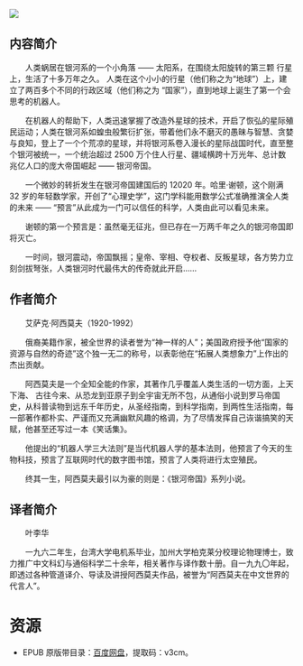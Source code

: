 ![](http://img3m2.ddimg.cn/24/35/23765172-1_u_8.jpg)

## 内容简介

　　人类蜗居在银河系的一个小角落 —— 太阳系，在围绕太阳旋转的第三颗 行星上，生活了十多万年之久。 人类在这个小小的行星（他们称之为“地球”）上，建立了两百多个不同的行政区域（他们称之为 “国家”），直到地球上诞生了第一个会思考的机器人。

　　在机器人的帮助下，人类迅速掌握了改造外星球的技术，开启了恢弘的星际殖民运动；人类在银河系如蝗虫般繁衍扩张，带着他们永不磨灭的愚昧与智慧、贪婪与良知，登上了一个个荒凉的星球，并将银河系卷入漫长的星际战国时代，直至整个银河被统一，一个统治超过 2500 万个住人行星、疆域横跨十万光年、总计数兆亿人口的庞大帝国崛起 —— 银河帝国。

　　一个微妙的转折发生在银河帝国建国后的 12020 年。哈里·谢顿，这个刚满 32 岁的年轻数学家，开创了“心理史学”，这门学科能用数学公式准确推演全人类的未来 —— “预言”从此成为一门可以信任的科学，人类由此可以看见未来。

　　谢顿的第一个预言是：虽然毫无征兆，但已存在一万两千年之久的银河帝国即将灭亡。

　　一时间，银河震动，帝国飘摇；皇帝、宰相、夺权者、反叛星球，各方势力立刻剑拔弩张，人类银河时代最伟大的传奇就此开启……

## 作者简介

　　艾萨克·阿西莫夫（1920-1992）

　　俄裔美籍作家，被全世界的读者誉为“神一样的人”；美国政府授予他“国家的资源与自然的奇迹”这个独一无二的称号，以表彰他在“拓展人类想象力”上作出的杰出贡献。

　　阿西莫夫是一个全知全能的作家，其著作几乎覆盖人类生活的一切方面，上天下海、 古往今来、从恐龙到亚原子到全宇宙无所不包，从通俗小说到罗马帝国史，从科普读物到远东千年历史，从圣经指南，到科学指南，到两性生活指南，每一部著作都朴实、严谨而又充满幽默风趣的格调，为了尽情发挥自己诙谐搞笑的天赋，他甚至还写过一本《笑话集》。

　　他提出的“机器人学三大法则”是当代机器人学的基本法则，他预言了今天的生物科技，预言了互联网时代的数字图书馆，预言了人类将进行太空殖民。

　　终其一生，阿西莫夫最引以为豪的则是：《银河帝国》系列小说。

## 译者简介

　　叶李华

　　一九六二年生，台湾大学电机系毕业，加州大学柏克莱分校理论物理博士，致力推广中文科幻与通俗科学二十余年，相关著作与译作数十册。自一九九〇年起，即透过各种管道译介、导读及讲授阿西莫夫作品，被誉为“阿西莫夫在中文世界的代言人”。

# 资源

* EPUB 原版带目录：[百度网盘](https://pan.baidu.com/s/19DzRg0DesXJhwXBjmH2I7A)，提取码：v3cm。
